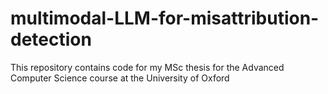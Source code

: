 # multimodal-LLM-for-misattribution-detection
This repository contains code for my MSc thesis for the Advanced Computer Science course at the University of Oxford
